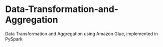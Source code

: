 # Data-Transformation-and-Aggregation
Data Transformation and Aggregation using Amazon Glue, implemented in PySpark
